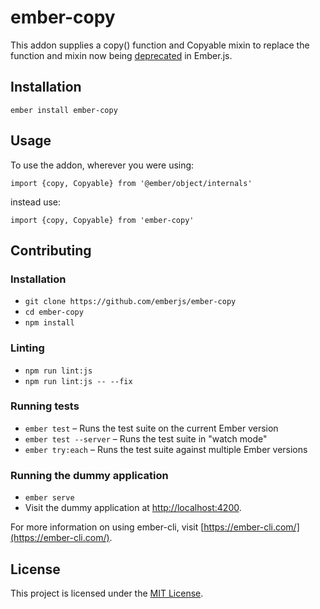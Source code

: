 ember-copy
==============================================================================

This addon supplies a copy() function and Copyable mixin to replace the function and mixin now being [deprecated](https://github.com/emberjs/rfcs/pull/322) in Ember.js. 

Installation
------------------------------------------------------------------------------

```
ember install ember-copy
```


Usage
------------------------------------------------------------------------------

To use the addon, wherever you were using:

`import {copy, Copyable} from '@ember/object/internals'`

instead use:

`import {copy, Copyable} from 'ember-copy'`



Contributing
------------------------------------------------------------------------------

### Installation

* `git clone https://github.com/emberjs/ember-copy`
* `cd ember-copy`
* `npm install`

### Linting

* `npm run lint:js`
* `npm run lint:js -- --fix`

### Running tests

* `ember test` – Runs the test suite on the current Ember version
* `ember test --server` – Runs the test suite in "watch mode"
* `ember try:each` – Runs the test suite against multiple Ember versions

### Running the dummy application

* `ember serve`
* Visit the dummy application at [http://localhost:4200](http://localhost:4200).

For more information on using ember-cli, visit [https://ember-cli.com/](https://ember-cli.com/).

License
------------------------------------------------------------------------------

This project is licensed under the [MIT License](LICENSE.md).
